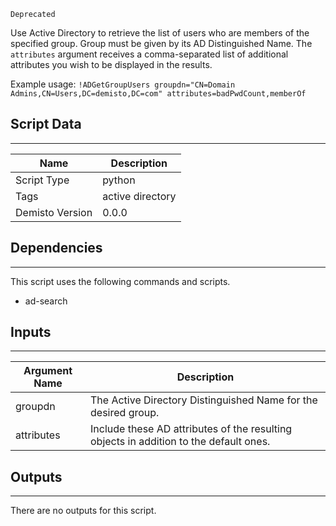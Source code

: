 `Deprecated`

Use Active Directory to retrieve the list of users who are members of the specified group. Group must be given by its AD Distinguished Name. The `attributes` argument receives a comma-separated list of additional attributes you wish to be displayed in the results.

Example usage: `!ADGetGroupUsers groupdn="CN=Domain Admins,CN=Users,DC=demisto,DC=com" attributes=badPwdCount,memberOf`

## Script Data
---

| **Name** | **Description** |
| --- | --- |
| Script Type | python |
| Tags | active directory |
| Demisto Version | 0.0.0 |

## Dependencies
---
This script uses the following commands and scripts.
* ad-search

## Inputs
---

| **Argument Name** | **Description** |
| --- | --- |
| groupdn | The Active Directory Distinguished Name for the desired group. |
| attributes | Include these AD attributes of the resulting objects in addition to the default ones. |

## Outputs
---
There are no outputs for this script.  
